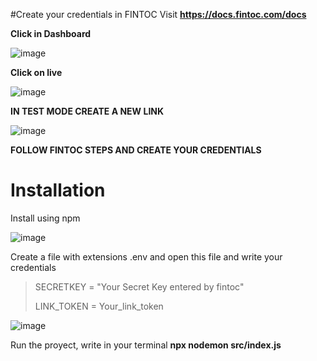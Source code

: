 #Create your credentials in FINTOC
Visit **https://docs.fintoc.com/docs**  

**Click in Dashboard**

![image](https://user-images.githubusercontent.com/86070060/156949623-cbf8d9c0-ad91-42c6-9caf-9c7c1609f19e.png)


**Click on live**


![image](https://user-images.githubusercontent.com/86070060/156949795-0837b606-95d6-49f9-b55e-c4dfcfc552ef.png)



**IN TEST MODE CREATE A NEW LINK**

![image](https://user-images.githubusercontent.com/86070060/156949970-1d960507-afe1-47a8-a5bc-4c00c5e9e16b.png)

**FOLLOW FINTOC STEPS AND CREATE YOUR CREDENTIALS**

# Installation

Install using npm

![image](https://user-images.githubusercontent.com/86070060/156950302-34912b39-d5b4-46d3-be3a-0ebed5803779.png)

Create a file with extensions .env and open this file and write your credentials
> SECRETKEY = "Your Secret Key entered by fintoc"
> 
> LINK_TOKEN = Your_link_token

![image](https://user-images.githubusercontent.com/86070060/156950403-f99403e8-473d-4c62-a3d2-009de22fb110.png)





Run the proyect, write in your terminal **npx nodemon src/index.js**
